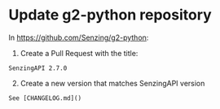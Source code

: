# Update g2-python repository

In https://github.com/Senzing/g2-python:

1. Create a Pull Request with the title:

```console
SenzingAPI 2.7.0
```

2. Create a new version that matches SenzingAPI version

```console
See [CHANGELOG.md]()
```
